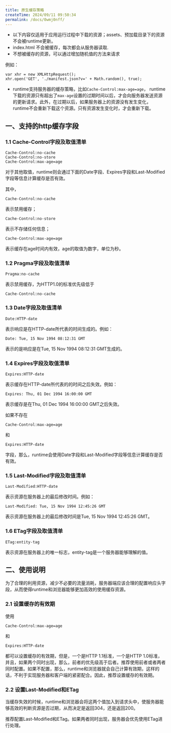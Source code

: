 ```yaml
---
title: 原生缓存策略
createTime: 2024/09/11 09:50:34
permalink: /docs/0wmj0nff/
---
```



* 以下内容仅适用于应用运行过程中下载的资源；assets、预加载目录下的资源不会被runtime更新。
* index.html 不会被缓存，每次都会从服务器读取.
* 不想被缓存的资源，可以通过增加随机值的方法来请求

例如：

```
var xhr = new XMLHttpRequest();
xhr.open('GET', './manifest.json?v=' + Math.random(), true);
```

* runtime支持服务器的缓存策略，比如`Cache-Control:max-age=age`，
runtime下载的资源只有超出了`max-age`设置的过期时间以后，才会向服务器发送资源的更新请求。此外，在过期以后，如果服务器上的资源没有发生变化，runtime不会重新下载这个资源。只有资源发生变化时，才会重新下载。


## 一、支持的http缓存字段
### 1.1 Cache-Control字段及取值清单

```
Cache-Control:no-cache
Cache-Control:no-store
Cache-Control:max-age=age

```
对于其他取值，runtime则会通过下面的Date字段、Expires字段和Last-Modified字段等信息计算缓存是否有效。

其中，

```
Cache-Control:no-cache
```
表示禁用缓存；

```
Cache-Control:no-store
```
表示不存储任何信息；

```
Cache-Control:max-age=age
```
表示缓存在age时间内有效，age的取值为数字，单位为秒。

### 1.2 Pragma字段及取值清单

```
Pragma:no-cache
```
表示禁用缓存，为HTTP1.0的标准优先级低于
```
Cache-Control:no-cache
```
### 1.3 Date字段及取值清单

```
Date:HTTP-date
```
表示响应是在HTTP-date所代表的时间生成的。例如：

```
Date: Tue, 15 Nov 1994 08:12:31 GMT
```
表示的是响应是在Tue, 15 Nov 1994 08:12:31 GMT生成的。

### 1.4 Expires字段及取值清单

```
Expires:HTTP-date
```
表示缓存在HTTP-date所代表的的时间之后失效。例如：

```
Expires: Thu, 01 Dec 1994 16:00:00 GMT
```
表示缓存是在Thu, 01 Dec 1994 16:00:00 GMT之后失效。

如果不存在

```
Cache-Control:max-age=age
```
和

```
Expires:HTTP-date
```
字段，那么，runtime会使用Date字段和Last-Modified字段等信息计算缓存是否有效。

### 1.5 Last-Modified字段及取值清单

```
Last-Modified:HTTP-date
```
表示资源在服务器上的最后修改时间。例如：

```
Last-Modified: Tue, 15 Nov 1994 12:45:26 GMT
```
表示资源在服务器上的最后修改时间是Tue, 15 Nov 1994 12:45:26 GMT。

### 1.6 ETag字段及取值清单
```
ETag:entity-tag
```
表示资源在服务器上的唯一标志，entity-tag是一个服务器能够理解的值。

## 二、使用说明

为了合理的利用资源，减少不必要的流量消耗，服务器端应该合理的配置响应头字段，从而使得runtime和浏览器能够更加高效的使用缓存资源。

### 2.1 设置缓存的有效期

使用

```
Cache-Control:max-age=age
```
和

```
Expires:HTTP-date
```
都可以设置缓存的有效期，但是，一个是HTTP 1.1标准，一个是HTTP 1.0标准，并且，如果两个同时出现，那么，前者的优先级高于后者。推荐使用前者或者两者同时配置。如果不配置，那么，runtime和浏览器就会自己计算有效期，这样的话，不利于实现服务器和客户端的紧密配合。因此，推荐设置缓存的有效期。

### 2.2 设置Last-Modified和ETag

当缓存失效的时候，runtime和浏览器会将这两个值加入到请求头中，使服务器能够高效的判断资源是否过期，从而决定是返回304，还是返回200。

推荐配置Last-Modified和ETag。如果两者同时出现，服务器会优先使用ETag进行处理。
